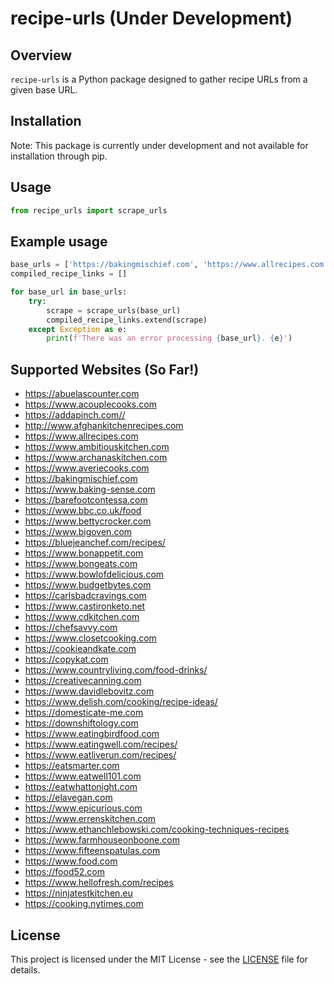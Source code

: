# recipe-urls (Under Development)

## Overview

`recipe-urls` is a Python package designed to gather recipe URLs from a given base URL.

## Installation

Note: This package is currently under development and not available for installation through pip.

<!-- ```bash
pip install recipe-urls
``` -->

## Usage

```python
from recipe_urls import scrape_urls
```

## Example usage

```python
base_urls = ['https://bakingmischief.com', 'https://www.allrecipes.com']
compiled_recipe_links = []

for base_url in base_urls:
    try:
        scrape = scrape_urls(base_url)
        compiled_recipe_links.extend(scrape)
    except Exception as e:
        print(f'There was an error processing {base_url}. {e}')
```

## Supported Websites (So Far!)

- https://abuelascounter.com
- https://www.acouplecooks.com
- https://addapinch.com//
- http://www.afghankitchenrecipes.com
- https://www.allrecipes.com
- https://www.ambitiouskitchen.com
- https://www.archanaskitchen.com
- https://www.averiecooks.com
- https://bakingmischief.com
- https://www.baking-sense.com
- https://barefootcontessa.com
- https://www.bbc.co.uk/food
- https://www.bettycrocker.com
- https://www.bigoven.com
- https://bluejeanchef.com/recipes/
- https://www.bonappetit.com
- https://www.bongeats.com
- https://www.bowlofdelicious.com
- https://www.budgetbytes.com
- https://carlsbadcravings.com
- https://www.castironketo.net
- https://www.cdkitchen.com
- https://chefsavvy.com
- https://www.closetcooking.com
- https://cookieandkate.com
- https://copykat.com
- https://www.countryliving.com/food-drinks/
- https://creativecanning.com
- https://www.davidlebovitz.com
- https://www.delish.com/cooking/recipe-ideas/
- https://domesticate-me.com
- https://downshiftology.com
- https://www.eatingbirdfood.com
- https://www.eatingwell.com/recipes/
- https://www.eatliverun.com/recipes/
- https://eatsmarter.com
- https://www.eatwell101.com
- https://eatwhattonight.com
- https://elavegan.com
- https://www.epicurious.com
- https://www.errenskitchen.com
- https://www.ethanchlebowski.com/cooking-techniques-recipes
- https://www.farmhouseonboone.com
- https://www.fifteenspatulas.com
- https://www.food.com
- https://food52.com
- https://www.hellofresh.com/recipes
- https://ninjatestkitchen.eu
- https://cooking.nytimes.com


## License

This project is licensed under the MIT License - see the [LICENSE](LICENSE) file for details.